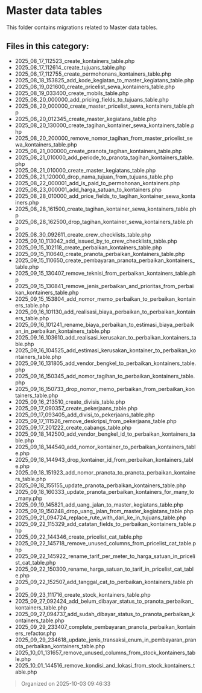 # Master data tables

This folder contains migrations related to Master data tables.

## Files in this category:
- 2025_08_17_112523_create_kontainers_table.php
- 2025_08_17_112614_create_tujuans_table.php
- 2025_08_17_112755_create_permohonans_kontainers_table.php
- 2025_08_18_153825_add_kode_kegiatan_to_master_kegiatans_table.php
- 2025_08_19_021600_create_pricelist_sewa_kontainers_table.php
- 2025_08_19_033400_create_mobils_table.php
- 2025_08_20_000000_add_pricing_fields_to_tujuans_table.php
- 2025_08_20_000000_create_master_pricelist_sewa_kontainers_table.php
- 2025_08_20_012345_create_master_kegiatans_table.php
- 2025_08_20_130000_create_tagihan_kontainer_sewa_kontainers_table.php
- 2025_08_20_200000_remove_nomor_tagihan_from_master_pricelist_sewa_kontainers_table.php
- 2025_08_21_000000_create_pranota_tagihan_kontainers_table.php
- 2025_08_21_010000_add_periode_to_pranota_tagihan_kontainers_table.php
- 2025_08_21_010000_create_master_kegiatans_table.php
- 2025_08_21_120000_drop_nama_tujuan_from_tujuans_table.php
- 2025_08_22_000001_add_is_paid_to_permohonan_kontainers.php
- 2025_08_23_000001_add_harga_satuan_to_kontainers.php
- 2025_08_28_010000_add_price_fields_to_tagihan_kontainer_sewa_kontainers.php
- 2025_08_28_161500_create_tagihan_kontainer_sewa_kontainers_table.php
- 2025_08_28_162500_drop_tagihan_kontainer_sewa_kontainers_table.php
- 2025_08_30_092611_create_crew_checklists_table.php
- 2025_09_10_113042_add_issued_by_to_crew_checklists_table.php
- 2025_09_15_102118_create_perbaikan_kontainers_table.php
- 2025_09_15_110640_create_pranota_perbaikan_kontainers_table.php
- 2025_09_15_110650_create_pembayaran_pranota_perbaikan_kontainers_table.php
- 2025_09_15_130407_remove_teknisi_from_perbaikan_kontainers_table.php
- 2025_09_15_130841_remove_jenis_perbaikan_and_prioritas_from_perbaikan_kontainers_table.php
- 2025_09_15_153804_add_nomor_memo_perbaikan_to_perbaikan_kontainers_table.php
- 2025_09_16_101130_add_realisasi_biaya_perbaikan_to_perbaikan_kontainers_table.php
- 2025_09_16_101241_rename_biaya_perbaikan_to_estimasi_biaya_perbaikan_in_perbaikan_kontainers_table.php
- 2025_09_16_103610_add_realisasi_kerusakan_to_perbaikan_kontainers_table.php
- 2025_09_16_104525_add_estimasi_kerusakan_kontainer_to_perbaikan_kontainers_table.php
- 2025_09_16_131805_add_vendor_bengkel_to_perbaikan_kontainers_table.php
- 2025_09_16_150345_add_nomor_tagihan_to_perbaikan_kontainers_table.php
- 2025_09_16_150733_drop_nomor_memo_perbaikan_from_perbaikan_kontainers_table.php
- 2025_09_16_213510_create_divisis_table.php
- 2025_09_17_090357_create_pekerjaans_table.php
- 2025_09_17_093405_add_divisi_to_pekerjaans_table.php
- 2025_09_17_111526_remove_deskripsi_from_pekerjaans_table.php
- 2025_09_17_201222_create_cabangs_table.php
- 2025_09_18_142500_add_vendor_bengkel_id_to_perbaikan_kontainers_table.php
- 2025_09_18_144540_add_nomor_kontainer_to_perbaikan_kontainers_table.php
- 2025_09_18_144943_drop_kontainer_id_from_perbaikan_kontainers_table.php
- 2025_09_18_151923_add_nomor_pranota_to_pranota_perbaikan_kontainers_table.php
- 2025_09_18_155155_update_pranota_perbaikan_kontainers_table.php
- 2025_09_18_160333_update_pranota_perbaikan_kontainers_for_many_to_many.php
- 2025_09_19_145821_add_uang_jalan_to_master_kegiatans_table.php
- 2025_09_19_150248_drop_uang_jalan_from_master_kegiatans_table.php
- 2025_09_21_094724_replace_rute_with_dari_ke_in_tujuans_table.php
- 2025_09_22_115329_add_catatan_fields_to_perbaikan_kontainers_table.php
- 2025_09_22_144346_create_pricelist_cat_table.php
- 2025_09_22_145718_remove_unused_columns_from_pricelist_cat_table.php
- 2025_09_22_145922_rename_tarif_per_meter_to_harga_satuan_in_pricelist_cat_table.php
- 2025_09_22_150300_rename_harga_satuan_to_tarif_in_pricelist_cat_table.php
- 2025_09_22_152507_add_tanggal_cat_to_perbaikan_kontainers_table.php
- 2025_09_23_111716_create_stock_kontainers_table.php
- 2025_09_27_092424_add_belum_dibayar_status_to_pranota_perbaikan_kontainers_table.php
- 2025_09_27_094737_add_sudah_dibayar_status_to_pranota_perbaikan_kontainers_table.php
- 2025_09_29_233407_complete_pembayaran_pranota_perbaikan_kontainers_refactor.php
- 2025_09_29_234618_update_jenis_transaksi_enum_in_pembayaran_pranota_perbaikan_kontainers_table.php
- 2025_10_01_131657_remove_unused_columns_from_stock_kontainers_table.php
- 2025_10_01_144516_remove_kondisi_and_lokasi_from_stock_kontainers_table.php

> Organized on 2025-10-03 09:46:33
